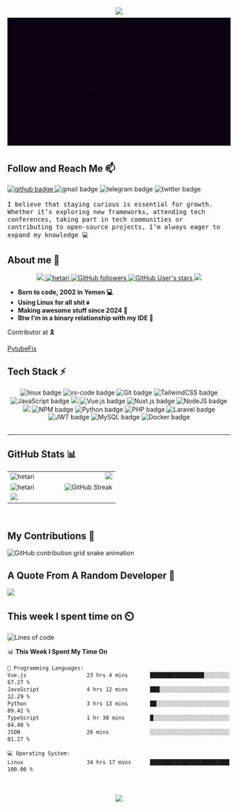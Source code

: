 <h1 align="center">
  <img src="https://user-images.githubusercontent.com/73097560/115834477-dbab4500-a447-11eb-908a-139a6edaec5c.gif">
  <img src="Hetari.gif">
</h1>

## Follow and Reach Me 📫

<a href="https://github.com/Hetari" target="_blank">
  <img src="https://img.shields.io/badge/GitHub-100000?style=for-the-badge&logo=github&logoColor=white" alt="github badge" />
</a>
<a href="mailto:hetari3all@gmail.com" target="_blank" style="text-decoration: none">
  <img src="https://img.shields.io/badge/Gmail-333333?style=for-the-badge&logo=gmail&logoColor=red" alt="gmail badge" />
</a>
<a href="https://t.me/e_1_e" target="_blank" style="text-decoration: none">
  <img src="https://img.shields.io/badge/Telegram-2CA5E0?style=for-the-badge&logo=telegram&logoColor=white" alt="telegram badge" />
</a>
<a href="https://twitter.com/4Hetari" target="_blank" style="text-decoration: none">
  <img src="https://img.shields.io/badge/Twitt...X-000?style=for-the-badge&logo=X&logoColor=fff" alt="twitter badge" />
</a>
<!--
<a href="" target="_blank">
   <img src="https://img.shields.io/badge/Portfolio-FF5722?style=for-the-badge&logo=todoist&logoColor=white" alt="portfolio badge" />
</a>
-->
<br /><br />
<samp>
    I believe that staying curious is essential for growth. Whether it’s exploring new frameworks, attending tech conferences, taking part in tech communities or contributing to open-source projects, I’m always eager to expand my knowledge 💻
</samp>

## About me :slightly_smiling_face:

<div align="center">
  <a href="https://en.wikipedia.org/wiki/Open_source"  target="_blank">
    <img src="https://img.shields.io/badge/Open%20Source-%E2%9D%A4-red?style=for-the-badge"/>
  </a>
  <a href="https://twitter.com/4Hetari"  target="_blank">
    <img src="https://komarev.com/ghpvc/?username=hetari&label=Profile%20hugs&style=for-the-badge&color=071A2C" alt="hetari" />
  </a>
  <a href="https://github.com/hetari" target="_blank">
    <img alt="GitHub followers" src="https://img.shields.io/github/followers/hetari?style=for-the-badge&logo=github&logoColor=white&color=071A2C">
  </a>
  <a href="https://github.com/hetari" target="_blank">
    <img alt="GitHub User's stars" src="https://img.shields.io/github/stars/hetari?style=for-the-badge&logo=github&logoColor=white&color=071A2C">
  </a>
  <a href="https://github.com/Hetari/Hetari/issues/1">
    <img src="https://img.shields.io/badge/Ask%20me-here-1abc9c.svg?style=for-the-badge" /> </a>
</div>

- **Born to code, 2002 in Yemen 💻**
- **Using Linux for all shit 💀**
- **Making awesome stuff since 2024 🚀**
- **Btw I'm in a binary relationship with my IDE 💓**
<!-- - **Hiding bad shit since 2024 👽** -->

Contributor at 🎗️

[PytubeFix](https://github.com/JuanBindez/pytubefix)

## Tech Stack ⚡

<div align="center">
  <img src="https://img.shields.io/badge/Linux-FCC624?style=for-the-badge&logo=linux&logoColor=black" alt="linux badge">
  <img src="https://img.shields.io/badge/vscode-0078D4?style=for-the-badge&logo=visual%20studio%20code&logoColor=white" alt="vs-code badge">
  <img src="https://img.shields.io/badge/GIT-E44C30?style=for-the-badge&logo=git&logoColor=white" alt="Git badge">
  <img src="https://img.shields.io/badge/tailwindcss-0F172A?&logo=tailwindcss&style=for-the-badge" alt="TailwindCSS badge">
  <img src="https://shields.io/badge/JavaScript-F7DF1E?logo=JavaScript&logoColor=000&style=for-the-badge" alt="JavaScript badge">
  <img src="https://img.shields.io/badge/TypeScript-3178C6?logo=TypeScript&logoColor=FFF&style=for-the-badge" />
  <img src="https://img.shields.io/badge/vuejs-%2335495e.svg?style=for-the-badge&logo=vuedotjs&logoColor=%234FC08D" alt="Vue.js badge">
  <img src="https://img.shields.io/badge/Nuxt%20JS-00C58E?style=for-the-badge&logo=nuxt.js&logoColor=white" alt="Nuxt.js badge">
  <img src="https://img.shields.io/badge/node.js-6DA55F?style=for-the-badge&logo=node.js&logoColor=white" alt="NodeJS badge">
  <img src="https://img.shields.io/badge/Express.js-404D59?style=for-the-badge" />
  <img src="https://img.shields.io/badge/NPM-%23000000.svg?style=for-the-badge&logo=npm&logoColor=white" alt="NPM badge">
  <img src="https://img.shields.io/badge/Python-14354C?style=for-the-badge&logo=python&logoColor=white" alt="Python badge">
  <img src="https://img.shields.io/badge/PHP-777BB4?style=for-the-badge&logo=php&logoColor=white" alt="PHP badge">
  <img src="https://img.shields.io/badge/laravel-%23FF2D20.svg?style=for-the-badge&logo=laravel&logoColor=white" alt="Laravel badge">
  <img src="https://img.shields.io/badge/json%20web%20tokens-323330?style=for-the-badge&logo=json-web-tokens&logoColor=pink" alt="JWT badge">
  <img src="https://img.shields.io/badge/MySQL-005C84?style=for-the-badge&logo=mysql&logoColor=white" alt="MySQL badge">
  <img src="https://img.shields.io/badge/docker-%230db7ed.svg?style=for-the-badge&logo=docker&logoColor=white" alt="Docker badge">
<!-- 
https://img.shields.io/badge/Figma-F24E1E?style=for-the-badge&logo=figma&logoColor=white
https://img.shields.io/badge/Jest-323330?style=for-the-badge&logo=Jest&logoColor=white
https://img.shields.io/badge/sequelize-323330?style=for-the-badge&logo=sequelize&logoColor=blue
https://img.shields.io/badge/PostgreSQL-316192?style=for-the-badge&logo=postgresql&logoColor=white 
-->
</div>

<br />

---

## GitHub Stats 📊

<table align="center">
  <tr border="none">
    <td width="50%" align="left">
        <img src="https://github-readme-stats.vercel.app/api/top-langs/?username=Hetari&theme=dracula&border_radius=10&hide_border=true&count_private=true&layout=compact&size_weight=1&count_weight=1&hide=html" alt="hetari" />
    </td>
    <td width="50%" align="right">
      <img src="https://leetcard.jacoblin.cool/hetari?ext=heatmap&radius=20&cache=0"/>
    </td>
  </tr>

  <tr style="border: none;">
    <td width="50%" align="left" style="border: none;">
      <img src="https://github-readme-stats.vercel.app/api?username=Hetari&theme=dracula&border_radius=10&hide_border=true&count_private=true&show_icons=true" alt="hetari" />
    </td>
    <td width="50%" align="right" style="border: none;">
      <img src="https://github-readme-streak-stats.herokuapp.com?user=Hetari&border_radius=10&hide_border=true&theme=dracula" alt="GitHub Streak"/>
    </td>
  </tr>

  <tr style="border: none;">
    <td colspan="2" align="left" style="border: none;">
      <img src="https://github-profile-summary-cards.vercel.app/api/cards/profile-details?username=hetari&theme=dracula"/>
    </td>
  </tr>
</table>
<br />

## My Contributions 🐍

<picture>
  <source
    media="(prefers-color-scheme: dark)"
    srcset="https://raw.githubusercontent.com/hetari/hetari/output/github-contribution-grid-snake-dark.svg"
  />
  <source
    media="(prefers-color-scheme: light)"
    srcset="https://raw.githubusercontent.com/hetari/hetari/output/github-contribution-grid-snake.svg"
  />
  <img
    alt="GitHub contribution grid snake animation"
    src="https://raw.githubusercontent.com/hetari/hetari/output/github-contribution-grid-snake.svg"
  />
</picture>

<br />

## A Quote From A Random Developer 🧬

<div >
  <img src="https://quotes-github-readme.vercel.app/api?type=horizontal&theme=dracula"/>
</div>

## This week I spent time on ⏲️

<!--START_SECTION:waka-->
![Lines of code](https://img.shields.io/badge/From%20Hello%20World%20I%27ve%20Written-1.6%20million%20lines%20of%20code-blue)

📊 **This Week I Spent My Time On** 

```text
💬 Programming Languages: 
Vue.js                   23 hrs 4 mins       █████████████████░░░░░░░░   67.27 % 
JavaScript               4 hrs 12 mins       ███░░░░░░░░░░░░░░░░░░░░░░   12.29 % 
Python                   3 hrs 13 mins       ██░░░░░░░░░░░░░░░░░░░░░░░   09.42 % 
TypeScript               1 hr 30 mins        █░░░░░░░░░░░░░░░░░░░░░░░░   04.40 % 
JSON                     26 mins             ░░░░░░░░░░░░░░░░░░░░░░░░░   01.27 % 

💻 Operating System: 
Linux                    34 hrs 17 mins      █████████████████████████   100.00 % 
```


<!--END_SECTION:waka-->

<h1 align="center">
  <img src="https://user-images.githubusercontent.com/73097560/115834477-dbab4500-a447-11eb-908a-139a6edaec5c.gif">
</h1>
